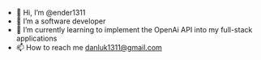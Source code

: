 - 👋 Hi, I’m @ender1311
- 👀 I’m a software developer
- 🌱 I’m currently learning to implement the OpenAi API into my full-stack applications
- 📫 How to reach me danluk1311@gmail.com

<!---
ender1311/ender1311 is a ✨ special ✨ repository because its `README.md` (this file) appears on your GitHub profile.
You can click the Preview link to take a look at your changes.
--->
